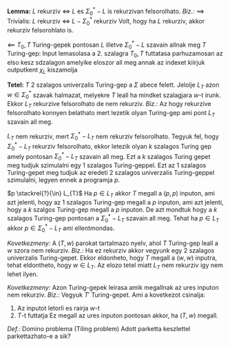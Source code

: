 **Lemma:** $L$ rekurziv $\iff$ $L$ es $\Sigma_{0}^{*} - L$  is rekurzivan felsorolhato.
*Biz.:*
$\implies$ Trivialis: $L$ rekurziv $\iff$ $L - \Sigma_{0}^{*}$ rekurziv
Volt, hogy ha $L$ rekurziv, akkor rekurziv felsorohlato is.

$\impliedby$ $T_{0}, T$ Turing-gepek pontosan $L$ illetve $\Sigma_{0}^{*} - L$ szavain allnak meg
$T$ Turing-gep: Input lemasolasa a $2.$ szalagra
$T_{0}, T$ futtatasa parhuzamosan az elso kesz sdzalagon amelyike eloszor all meg annak az indexet kiirjuk outputkent $\chi_{L}$ kiszamolja


**Tetel:** $T$ $2$ szalagos univerzalis Turing-gep a $\Sigma$ abece felett.
Jelolje $L_{T}$ azon $w \in \Sigma_{0}^{*}$ szavak halmazat, melyekre $T$ leall ha mindket szalagjara $w$-t irunk.
Ekkor $L_{T}$ rekurzive felsorolhato de nem rekurziv.
*Biz.:*
Az hogy rekurzive felsorolhato konnyen belathato mert lezetik olyan Turing-gep ami pont $L_{T}$ szavain all meg.

$L_{T}$ nem rekurziv, mert $\Sigma_{0}^{*} - L_{T}$ nem rekurziv felsorolhato.
Tegyuk fel, hogy $\Sigma_{0}^{*} - L_{T}$ rekurziv felsorolhato, ekkor letezik olyan $k$ szalagos Turing gep amely pontosan $\Sigma_{0}^{*} - L_{T}$ szavain all meg. Ezt a $k$ szalagos Turing gepet meg tudjuk szimulalni egy $1$ szalagos Turing-geppel. Ezt az $1$ szalagos Turing-gepet meg tudjuk az eredeti $2$ szalagos univerzalis Turing-geppel szimulalni, legyen ennek a programja $p$.

$p \stackrel{?}{\in} L_{T}$
Ha $p \in L_{T}$ akkor $T$ megall a $(p, p)$ inputon, ami azt jelenti, hogy az $1$ szalagos Turing-gep megall a $p$ inputon, ami azt jelenti, hogy a $k$ szalgos Turing-gep megall a $p$ inputon. De azt mondtuk hogy a $k$ szalagos Turing-gep pontosan a $\Sigma_{0}^{*} - L_{T}$ szavain all meg.
Tehat ha $p \in L_{T}$ akkor $p \in \Sigma_{0}^{*} - L_{T}$ ami ellentmondas.

*Kovetkezmeny:* A $(T, w)$ parokat tartalmazo nyelv, ahol $T$ Turing-gep leall a $w$ szora nem rekurziv.
*Biz.:* Ha ez rekurziv akkor vegyunk egy $2$ szalagos univerzalis Turing-gepet. Ekkor eldonheto, hogy $T$ megall a $(w, w)$ inputra, tehat eldontheto, hogy $w \in L_{T}$. Az elozo tetel miatt $L_{T}$ nem rekurziv igy nem lehet ilyen.

*Kovetkezmeny:* Azon Turing-gepek leirasa amik megallnak az ures inputon nem rekurziv.
*Biz.:* Vegyuk $T'$ Turing-gepet. Ami a kovetkezot csinalja:
1. Az inputot letorli es rairja $w$-t
2. $T$-t futtatja
Ez megall az ures inputon pontosan akkor, ha $(T, w)$ megall.

*Def.:* Domino problema (Tiling problem)
Adott parketta keszlettel parkettazhato-e a sik?





